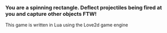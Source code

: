 ### You are a spinning rectangle. Deflect projectiles being fired at you and capture other objects FTW!

This game is written in Lua using the Love2d game engine
 

